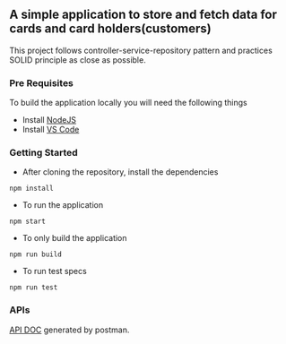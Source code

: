 ## A simple application to store and fetch data for cards and card holders(customers)

This project follows controller-service-repository pattern and practices SOLID principle as close as possible.

### **Pre Requisites**
To build the application locally you will need the following things
* Install [NodeJS](https://nodejs.org/en/)
* Install [VS Code](https://nodejs.org/en/)

### **Getting Started**
* After cloning the repository, install the dependencies
```
npm install
```

* To run the application
```
npm start
```

* To only build the application
```
npm run build
```

* To run test specs
```
npm run test
```

### **APIs**
[API DOC](https://documenter.getpostman.com/view/13245398/TVeiDrHX) generated by postman.
